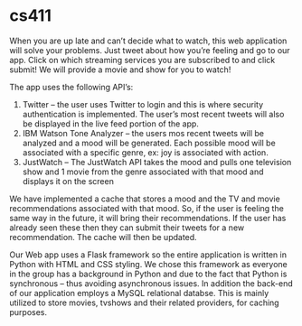 # cs411
When you are up late and can’t decide what to watch, this web application will solve your problems. Just tweet about how you’re feeling and go to our app. Click on which streaming services you are subscribed to and click submit! We will provide a movie and show for you to watch!

The app uses the following API’s:
1.	Twitter – the user uses Twitter to login and this is where security authentication is implemented. The user’s most recent tweets will also be displayed in the live feed portion of the app.
2.	IBM Watson Tone Analyzer – the users mos recent tweets will be analyzed and a mood will be generated. Each possible mood will be associated with a specific genre, ex: joy is associated with action. 
3.	JustWatch – The JustWatch API takes the mood and pulls one television show and 1 movie from the genre associated with that mood and displays it on the screen

We have implemented a cache that stores a mood and the TV and movie recommendations associated with that mood. So, if the user is feeling the same way in the future, it will bring their recommendations. If the user has already seen these then they can submit their tweets for a new recommendation. The cache will then be updated. 

Our Web app uses a Flask framework so the entire application is written in Python with HTML and CSS styling. We chose this framework as everyone in the group has a background in Python and due to the fact that Python is synchronous – thus avoiding asynchronous issues. 
In addition the back-end of our application employs a MySQL relational databse. This is mainly utilized to store movies, tvshows and their related providers, for caching purposes. 
